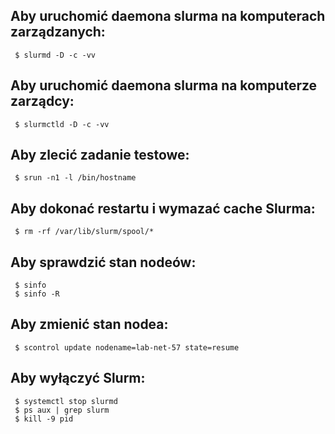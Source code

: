
## Aby uruchomić daemona slurma na komputerach zarządzanych:
     $ slurmd -D -c -vv

## Aby uruchomić daemona slurma na komputerze zarządcy:
     $ slurmctld -D -c -vv

## Aby zlecić zadanie testowe:
     $ srun -n1 -l /bin/hostname

## Aby dokonać restartu i wymazać cache Slurma:
     $ rm -rf /var/lib/slurm/spool/*

## Aby sprawdzić stan nodeów:
     $ sinfo
     $ sinfo -R

## Aby zmienić stan nodea:
     $ scontrol update nodename=lab-net-57 state=resume

## Aby wyłączyć Slurm:
     $ systemctl stop slurmd
     $ ps aux | grep slurm
     $ kill -9 pid
